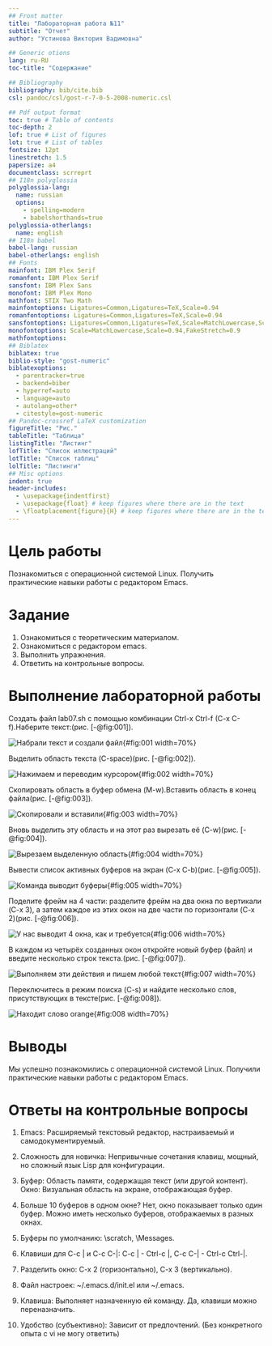 ```yaml
---
## Front matter
title: "Лабораторная работа №11"
subtitle: "Отчет"
author: "Устинова Виктория Вадимовна"

## Generic otions
lang: ru-RU
toc-title: "Содержание"

## Bibliography
bibliography: bib/cite.bib
csl: pandoc/csl/gost-r-7-0-5-2008-numeric.csl

## Pdf output format
toc: true # Table of contents
toc-depth: 2
lof: true # List of figures
lot: true # List of tables
fontsize: 12pt
linestretch: 1.5
papersize: a4
documentclass: scrreprt
## I18n polyglossia
polyglossia-lang:
  name: russian
  options:
	- spelling=modern
	- babelshorthands=true
polyglossia-otherlangs:
  name: english
## I18n babel
babel-lang: russian
babel-otherlangs: english
## Fonts
mainfont: IBM Plex Serif
romanfont: IBM Plex Serif
sansfont: IBM Plex Sans
monofont: IBM Plex Mono
mathfont: STIX Two Math
mainfontoptions: Ligatures=Common,Ligatures=TeX,Scale=0.94
romanfontoptions: Ligatures=Common,Ligatures=TeX,Scale=0.94
sansfontoptions: Ligatures=Common,Ligatures=TeX,Scale=MatchLowercase,Scale=0.94
monofontoptions: Scale=MatchLowercase,Scale=0.94,FakeStretch=0.9
mathfontoptions:
## Biblatex
biblatex: true
biblio-style: "gost-numeric"
biblatexoptions:
  - parentracker=true
  - backend=biber
  - hyperref=auto
  - language=auto
  - autolang=other*
  - citestyle=gost-numeric
## Pandoc-crossref LaTeX customization
figureTitle: "Рис."
tableTitle: "Таблица"
listingTitle: "Листинг"
lofTitle: "Список иллюстраций"
lotTitle: "Список таблиц"
lolTitle: "Листинги"
## Misc options
indent: true
header-includes:
  - \usepackage{indentfirst}
  - \usepackage{float} # keep figures where there are in the text
  - \floatplacement{figure}{H} # keep figures where there are in the text
---
```


# Цель работы

Познакомиться с операционной системой Linux. Получить практические навыки работы с редактором Emacs.

# Задание

1. Ознакомиться с теоретическим материалом.
2. Ознакомиться с редактором emacs.
3. Выполнить упражнения.
4. Ответить на контрольные вопросы.

# Выполнение лабораторной работы

Создать файл lab07.sh с помощью комбинации Ctrl-x Ctrl-f (C-x C-f).Наберите текст:(рис. [-@fig:001]).

![Набрали текст и создали файл](image/1.jpg){#fig:001 width=70%}

Выделить область текста (C-space)(рис. [-@fig:002]).

![Нажимаем и переводим курсором](image/2.jpg){#fig:002 width=70%}

Скопировать область в буфер обмена (M-w).Вставить область в конец файла(рис. [-@fig:003]).

![Скопировали и вставили](image/3.jpg){#fig:003 width=70%}

Вновь выделить эту область и на этот раз вырезать её (C-w)(рис. [-@fig:004]).

![Вырезаем выделенную область](image/4.jpg){#fig:004 width=70%}

 Вывести список активных буферов на экран (C-x C-b)(рис. [-@fig:005]).

![Команда выводит буферы](image/5.jpg){#fig:005 width=70%}

Поделите фрейм на 4 части: разделите фрейм на два окна по вертикали (C-x 3), а затем каждое из этих окон на две части по горизонтали (C-x 2)(рис. [-@fig:006]).

![У нас выводит 4 окна, как и требуется](image/6.jpg){#fig:006 width=70%}

В каждом из четырёх созданных окон откройте новый буфер (файл) и введите несколько строк текста.(рис. [-@fig:007]).

![Выполняем эти действия и пишем любой текст](image/7.jpg){#fig:007 width=70%}

Переключитесь в режим поиска (C-s) и найдите несколько слов, присутствующих в тексте(рис. [-@fig:008]).

![Находит слово orange](image/8.jpg){#fig:008 width=70%}

# Выводы

Мы успешно познакомились с операционной системой Linux. Получили практические навыки работы с редактором Emacs.

# Ответы на контрольные вопросы

1. Emacs: Расширяемый текстовый редактор, настраиваемый и самодокументируемый.

2. Сложность для новичка: Непривычные сочетания клавиш, мощный, но сложный язык Lisp для конфигурации.

3. Буфер: Область памяти, содержащая текст (или другой контент). Окно: Визуальная область на экране, отображающая буфер.

4. Больше 10 буферов в одном окне? Нет, окно показывает только один буфер. Можно иметь несколько буферов, отображаемых в разных окнах.

5. Буферы по умолчанию: \scratch\, \Messages\.

6. Клавиши для C-c | и C-c C-|: C-c | - Ctrl-c |, C-c C-| - Ctrl-c Ctrl-|.

7. Разделить окно: C-x 2 (горизонтально), C-x 3 (вертикально).

8. Файл настроек: ~/.emacs.d/init.el или ~/.emacs.

9. Клавиша: Выполняет назначенную ей команду. Да, клавиши можно переназначить.

10. Удобство (субъективно): Зависит от предпочтений. (Без конкретного опыта с vi не могу ответить)
